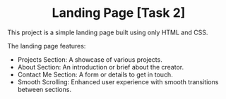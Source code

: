 <h1 align="center">Landing Page [Task 2]</h1>
This project is a simple landing page built using only HTML and CSS. 

The landing page features:

-  Projects Section: A showcase of various projects.
-  About Section: An introduction or brief about the creator.
-  Contact Me Section: A form or details to get in touch.
-  Smooth Scrolling: Enhanced user experience with smooth transitions between sections.